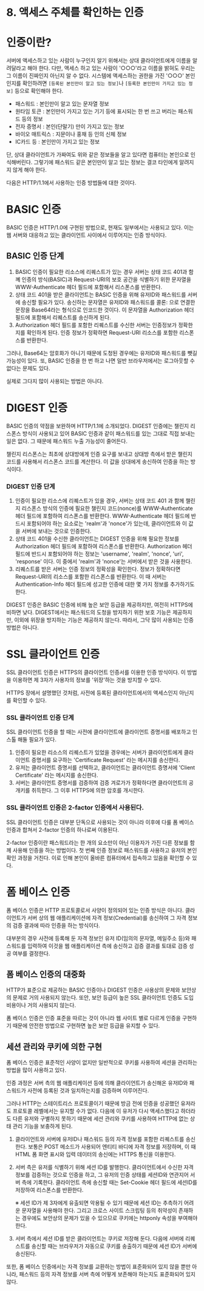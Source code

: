 # 8. 액세스 주체를 확인하는 인증

# 인증이란?

서버에 액세스하고 있는 사람이 누구인지 알기 위해서는 상대 클라이언트에게 이름을 알려달라고 해야 한다. 다만, 액세스 하고 있는 사람이 '○○○'라고 이름을 밝혀도 우리는 그 이름이 진짜인지 아닌지 알 수 없다. 시스템에 액세스하는 권한을 가진 '○○○' 본인인지를 확인하려면 `[등록된 본인만이 알고 있는 정보]`나 `[등록한 본인만이 가지고 있는 정보]` 등으로 확인해야 한다.

- 패스워드 : 본인만이 알고 있는 문자열 정보
- 원타임 토큰 : 본인만이 가지고 있는 기기 등에 표시되는 한 번 쓰고 버리는 패스워드 등의 정보
- 전자 증명서 : 본인(단말기) 만이 가지고 있는 정보
- 바이오 매트릭스 : 지문이나 홍채 등 인의 신체 정보
- IC카드 등 : 본인만이 가지고 있는 정보

단, 상대 클라이언트가 가짜여도 위와 같은 정보들을 알고 있다면 컴퓨터는 본인으로 인식해버린다. 그렇기에 패스워드 같은 본인만이 알고 있는 정보는 결코 타인에게 알려지지 않게 해야 한다.



다음은 HTTP/1.1에서 사용하는 인증 방법들에 대한 것이다.

# BASIC 인증

BASIC 인증은 HTTP/1.0에 구현된 방법으로, 현재도 일부에서는 사용되고 있다. 이는 웹 서버와 대응하고 있는 클라이언트 사이에서 이루어지는 인증 방식이다.



## BASIC 인증 단계

1. BASIC 인증이 필요한 리소스에 리퀘스트가 있는 경우 서버는 상태 코드 401과 함꼐 인증의 방식(BASIC)과 Request-URI의 보호 공간을 식별하기 위한 문자열을 WWW-Authenticate 헤더 필드에 포함해서 리스폰스를 반환한다.
2. 상태 코드 401을 받은 클라이언트는 BASIC 인증을 위해 유저ID와 패스워드를 서버에 송신할 필요가 있다. 송신하는 문자열은 유저ID와 패스워드를 콜론: 으로 연결한 문장을 Base64라는 형식으로 인코드한 것이다. 이 문자열을 Authorization 헤더 필드에 포함해서 리퀘스트를 송신하게 된다.
3. Authorization 헤더 필드를 포함한 리퀘스트를 수신한 서버는 인증정보가 정확한지를 확인하게 된다. 인증 정보가 정확하면 Request-URI 리소스를 포함한 리스폰스를 반환한다.

그러나, Base64는 암호화가 아니기 때문에 도청된 경우에는 유저ID와 패스워드를 뺏길 가능성이 있다. 또, BASIC 인증을 한 번 하고 나면 일반 브라우저에서는 로그아웃할 수 없다는 문제도 있다. 

실제로 그다지 많이 사용되는 방법은 아니다.



# DIGEST 인증

BASIC 인증의 약점을 보완하며 HTTP/1.1에 소개되었다. DIGEST 인증에는 챌린지 리스폰스 방식이 사용되고 있어 BASIC 인증과 같이 패스워드를 있는 그대로 직접 보내는 일은 없다. 그 때문에 패스워드 누출 가능성이 줄어든다.

챌린지 리스폰스는 최초에 상대방에게 인증 요구를 보내고 상대방 측에서 받은 챌린지 코드를 사용해서 리스폰스 코드를 계산한다. 이 값을 상대에게 송신하여 인증을 하는 방식이다.



### DIGEST 인증 단계

1. 인증이 필요한 리소스에 리퀘스트가 있을 경우, 서버는 상태 코드 401 과 함께 챌린지 리스폰스 방식의 인증에 필요한 챌린지 코드(nonce)를 WWW-Authenticate 헤더 필드에 포함하여 리스폰스를 반환한다. WWW-Authenticate 헤더 필드에 반드시 포함되어야 하는 요소로는 'realm'과 'nonce'가 있는데, 클라이언트와 이 값을 서버에 보내는 것으로 인증한다.
2. 상태 코드 401을 수신한 클라이언트는 DIGEST 인증을 위해 필요한 정보를 Authorization 헤더 필드에 포함하여 리스폰스를 반환한다. Authorization 헤더 필드에 반드시 포함되어야 하는 정보는 'username', 'realm', 'nonce', 'uri', 'response' 이다. 이 중에서 'realm'과 'nonce'는 서버에서 받은 것을 사용한다.
3. 리퀘스트를 받은 서버는 인증 정보의 정확성을 확인한다. 정보가 정확하다면 Request-URI의 리소스를 포함한 리스폰스를 반환한다. 이 때 서버는 Authentication-Info 헤더 필드에 성고한 인증에 대한 몇 가지 정보를 추가하기도 한다.

DIGEST 인증은 BASIC 인증에 비해 높은 보안 등급을 제공하지만, 여전히 HTTPS에 비하면 낮다. DIGEST에서는 패스워드의 도청을 방지하기 위한 보호 기능은 제공하지만, 이외에 위장을 방지하는 기능은 제공하지 않는다. 따라서, 그닥 많이 사용되는 인증방법은 아니다.



# SSL 클라이언트 인증

SSL 클라이언트 인증은 HTTPS의 클라이언트 인증서를 이용한 인증 방식이다. 이 방법을 이용하면 제 3자가 사용자의 정보를 '위장'하는 것을 방지할 수 있다.

HTTPS 장에서 설명했던 것처럼, 사전에 등록된 클라이언트에서의 액세스인지 아닌지를 확인할 수 있다.



### SSL 클라이언트 인증 단계

SSL 클라이언트 인증을 할 때는 사전에 클라이언트에 클라이언트 증명서를 배포하고 인스톨 해둘 필요가 있다.

1. 인증이 필요한 리소스의 리퀘스트가 있었을 경우에는 서버가 클라이언트에게 클라이언트 증명서를 요구하는 'Certificate Request' 라는 메시지를 송신한다.
2. 유저는 클라이언트 증명서를 선택하고, 클라이언트는 클라이언트 증명서에 'Client Certificate' 라는 메시지를 송신한다.
3. 서버는 클라이언트 증명서를 검증하여 검증 겨로가가 정확하다면 클라이언트의 공개키를 취득한다. 그 이후 HTTPS에 의한 암호를 개시한다.



### SSL 클라이언트 인증은 2-factor 인증에서 사용된다.

SSL 클라이언트 인증은 대부분 단독으로 사용되는 것이 아니라 이후에 다룰 폼 베이스 인증과 합쳐서 2-factor 인증의 하나로써 이용된다.

2-factor 인증이란 패스워드라는 한 개의 요소만이 아닌 이용자가 가진 다른 정보를 함께 사용해 인증을 하는 방법이다. 첫 번째 인증 정보로 패스워드를 사용하고 유저의 본인 확인 과정을 거친다. 이로 인해 본인이 올바른 컴퓨터에서 접속하고 있음을 확인할 수 있다. 



# 폼 베이스 인증

폼 베이스 인증은 HTTP 프로토콜로서 사양이 정의되어 있는 인증 방식은 아니다. 클라이언트가 서버 상의 웹 애플리케이션에 자격 정보(Credential)를 송신하여 그 자격 정보의 검증 결과에 따라 인증을 하는 방식이다. 

대부분의 경우 사전에 등록해 둔 자격 정보인 유저 ID(임의의 문자열, 메일주소 등)와 패스워드를 입력하여 이것을 웹 애플리케이션 측에 송신하고 검증 결과를 토대로 검증 성공 여부를 결정한다. 



## 폼 베이스 인증의 대중화

HTTP가 표준으로 제공하는 BASIC 인증이나 DIGEST 인증은 사용상의 문제와 보안상의 문제로 거의 사용되지 않는다. 또안, 보안 등급이 높은 SSL 클라이언트 인증도 도입 비용이나 거의 사용되지 않는다.

폼 베이스 인증은 인증 표준을 따르는 것이 아니라 웹 사이트 별로 다르게 인증을 구현하기 때문에 안전한 방법으로 구현하면 높은 보안 등급을 유지할 수 있다.



## 세션 관리와 쿠키에 의한 구현

폼 베이스 인증은 표준적인 사양이 없지만 일반적으로 쿠키를 사용하여 세션을 관리하는 방법을 많이 사용하고 있다.

인증 과정은 서버 측의 웹 애플리케이션 등에 의해 클라이언트가 송신해온 유저ID와 패스워드가 사전에 등록된 것과 일치하는지를 검증하며 이루어진다. 

그러나 HTTP는 스테이트리스 프로토콜이기 때문에 방금 전에 인증을 성공했던 유저라도 프로토콜 레벨에서는 유지할 수가 없다. 다음에 이 유저가 다시 액세스했다고 하더라도 다른 유저와 구별하지 못하기 때문에 세션 관리와 쿠키를 사용하여 HTTP에 없는 상태 관리 기능을 보충하게 된다. 

1. 클라이언트와 서버에 유저ID나 패스워드 등의 자격 정보를 포함한 리퀘스트를 송신한다. 보통은 POST 메소드가 사용되어 엔티티 바디에 자격 정보를 저장하며, 이 때 HTML 폼 화면 표시와 입력 데이터의 송신에는 HTTPS 통신을 이용한다. 
2. 서버 측은 유저를 식별하기 위해 세션 ID를 발행한다. 클라이언트에서 수신한 자격 정보를 검증하는 것으로 인증을 하고, 그 유저의 인증 상태를 세션ID와 연관지어 서버 측에 기록한다. 클라이언트 측에 송신할 때는 Set-Cookie 헤더 필드에 세션ID를 저장하여 리스폰스를 반환한다.


    ※ 세션 ID가 제 3자에게 유출되면 악용될 수 있기 때문에 세션 ID는 추측하기 어려운 문자열을 사용해야 한다. 그리고 크로스 사이트 스크립팅 등의 취약성이 존재하는 경우에도 보안상의 문제가 있을 수 있으므로 쿠키에는 httponly 속성을 부여해야 한다.


3. 서버 측에서 세션 ID를 받은 클라이언트는 쿠키로 저장해 둔다. 다음에 서버에 리퀘스트를 송신할 때는 브라우저가 자동으로 쿠키를 송출하기 때문에 세션 ID가 서버에 송신된다.

또한, 폼 베이스 인증에서는 자격 정보를 교환하는 방법이 표준화되어 있지 않을 뿐만 아니라, 패스워드 등의 자격 정보를 서버 측에 어떻게 보존해야 하는지도 표준화되어 있지 않다.